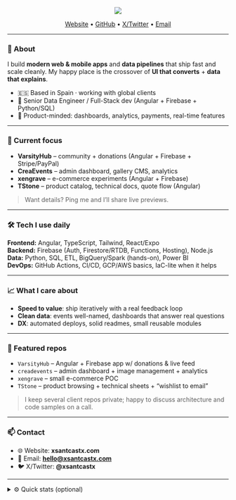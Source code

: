 <!-- Profile README: xsantcastx -->
<p align="center">
  <img src="https://readme-typing-svg.herokuapp.com?size=24&center=true&vCenter=true&width=700&lines=Hi%2C+I'm+Santiago+Castrill%C3%B3n+%28xsantcastx%29;Senior+Data+Engineer+%2B+Full-Stack+Developer;Angular+%7C+Firebase+%7C+Python+%7C+SQL+%7C+Node%2FReact" />
</p>

<p align="center">
  <a href="https://xsantcastx.com">Website</a> •
  <a href="https://github.com/xsantcastx">GitHub</a> •
  <a href="https://twitter.com/xsantcastx">X/Twitter</a> •
  <a href="mailto:hello@xsantcastx.com">Email</a>
</p>

---

### 🧭 About
I build **modern web & mobile apps** and **data pipelines** that ship fast and scale cleanly. My happy place is the crossover of **UI that converts** + **data that explains**.

- 🇪🇸 Based in Spain · working with global clients  
- 💼 Senior Data Engineer / Full-Stack dev (Angular + Firebase + Python/SQL)  
- 🎯 Product-minded: dashboards, analytics, payments, real-time features

---

### 🔭 Current focus
- **VarsityHub** – community + donations (Angular + Firebase + Stripe/PayPal)
- **CreaEvents** – admin dashboard, gallery CMS, analytics
- **xengrave** – e-commerce experiments (Angular + Firebase)
- **TStone** – product catalog, technical docs, quote flow (Angular)

> Want details? Ping me and I’ll share live previews.

---

### 🛠️ Tech I use daily
**Frontend:** Angular, TypeScript, Tailwind, React/Expo  
**Backend:** Firebase (Auth, Firestore/RTDB, Functions, Hosting), Node.js  
**Data:** Python, SQL, ETL, BigQuery/Spark (hands-on), Power BI  
**DevOps:** GitHub Actions, CI/CD, GCP/AWS basics, IaC-lite when it helps

---

### 📈 What I care about
- **Speed to value**: ship iteratively with a real feedback loop  
- **Clean data**: events well-named, dashboards that answer real questions  
- **DX**: automated deploys, solid readmes, small reusable modules

---

### 🧪 Featured repos
- `VarsityHub` – Angular + Firebase app w/ donations & live feed
- `creadevents` – admin dashboard + image management + analytics
- `xengrave` – small e-commerce POC
- `TStone` – product browsing + technical sheets + “wishlist to email”

> I keep several client repos private; happy to discuss architecture and code samples on a call.

---

### 📫 Contact
- 🌐 Website: **xsantcastx.com**
- 💌 Email: **hello@xsantcastx.com**
- 🐦 X/Twitter: **@xsantcastx**

---

<details>
<summary>⚙️ Quick stats (optional)</summary>

![GitHub Streak](https://streak-stats.demolab.com?user=xsantcastx)
![Top Langs](https://github-readme-stats.vercel.app/api/top-langs/?username=xsantcastx&layout=compact)
</details>

